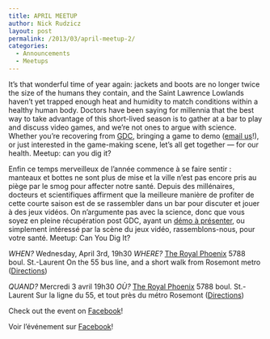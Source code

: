 ```yaml
---
title: APRIL MEETUP
author: Nick Rudzicz
layout: post
permalink: /2013/03/april-meetup-2/
categories:
  - Announcements
  - Meetups
---
```


It&#8217;s that wonderful time of year again: jackets and boots are no longer twice the size of the humans they contain, and the Saint Lawrence Lowlands haven&#8217;t yet trapped enough heat and humidity to match conditions within a healthy human body.
Doctors have been saying for millennia that the best way to take advantage of this short-lived season is to gather at a bar to play and discuss video games, and we&#8217;re not ones to argue with science. Whether you&#8217;re recovering from [GDC](http://www.gdconf.com/), bringing a game to demo ([email us](bakedgoodsBUTWITHOUTTHESEWORDSFORSPAM@REMOVETHISPARTTOOmrgs.ca)!), or just interested in the game-making scene, let&#8217;s all get together &#8212; for our health.
Meetup: can you dig it?
 

Enfin ce temps merveilleux de l&#8217;ann&eacute;e commence &agrave; se faire sentir : manteaux et bottes ne sont plus de mise et la ville n&#8217;est pas encore pris au pi&egrave;ge par le smog pour affecter notre sant&eacute;.
Depuis des mill&eacute;naires, docteurs et scientifiques affirment que la meilleure mani&egrave;re de profiter de cette courte saison est de se rassembler dans un bar pour discuter et jouer &agrave; des jeux vid&eacute;os. On n&#8217;argumente pas avec la science, donc que vous soyez en pleine r&eacute;cup&eacute;ration post GDC, ayant un [d&eacute;mo &agrave; pr&eacute;senter](bakedgoodsBUTWITHOUTTHESEWORDSFORSPAM@REMOVETHISPARTTOOmrgs.ca), ou simplement int&eacute;ress&eacute; par la sc&egrave;ne du jeux vid&eacute;o, rassemblons-nous, pour votre sant&eacute;.
Meetup: Can You Dig It?
 








*WHEN?*
 Wednesday, April 3rd, 19h30
*WHERE?*
 [The Royal Phoenix](http://royalphoenixbar.com/)
 5788 boul. St.-Laurent
 On the 55 bus line, and a short walk from Rosemont metro
 ([Directions](https://maps.google.com/maps?q=the+royal+phoenix))
 

*QUAND?*
 Mercredi 3 avril 19h30
*OÙ?*
 [The Royal Phoenix](http://royalphoenixbar.com/)
 5788 boul. St.-Laurent
 Sur la ligne du 55, et tout pr&egrave;s du m&eacute;tro Rosemont
 ([Directions](https://maps.google.com/maps?q=the+royal+phoenix))
 








Check out the event on [Facebook](https://www.facebook.com/events/147210825449088/)!


Voir l&#8217;événement sur [Facebook](https://www.facebook.com/events/147210825449088/)!










